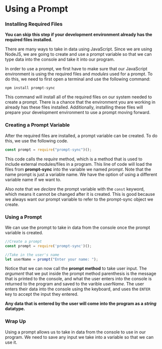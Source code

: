 # Using a Prompt

### Installing Required Files

**You can skip this step if your development environment already has the required files installed.**

There are many ways to take in data using JavaScript. Since we are using NodeJS, we are going to create and use a prompt variable so that we can type data into the console and take it into our program.

In order to use a prompt, we first have to make sure that our JavaScript environment is using the required files and *modules* used for a prompt. To do this, we need to first open a terminal and use the following command:

```npm install prompt-sync```

This command will install all of the required files on our system needed to create a prompt. There is a chance that the environment you are working in already has these files installed. Additionally, installing these files will prepare your development environment to use a prompt moving forward.

### Creating a Prompt Variable

After the required files are installed, a prompt variable can be created. To do this, we use the following code.

```javascript
const prompt = require("prompt-sync")();
```

This code calls the *require* method, which is a method that is used to include external modules/files in a program. This line of code will load the files from **prompt-sync** into the variable we named *prompt*. Note that the name prompt is just a variable name. We have the option of using a different variable name if we want to. 

Also note that we *declare* the prompt variable with the ```const``` keyword, which means it cannot be changed after it is created. This is good because we always want our prompt variable to refer to the prompt-sync object we create.

### Using a Prompt

We can use the prompt to take in data from the console once the prompt variable is created. 

```javascript
//Create a prompt
const prompt = require('prompt-sync')();

//Take in the user's name
let userName = prompt("Enter your name: ");
```

Notice that we can now call the **prompt method** to take user input. The *argument* that we put inside the prompt method parenthesis is the message that is printed to the console, and what the user enters into the console is returned to the program and saved to the varible *userName*. The user enters their data into the console using the keyboard, and uses the ```ENTER``` key to accept the input they entered. 

**Any data that is entered by the user will come into the program as a *string* datatype.**

### Wrap Up
Using a prompt allows us to take in data from the console to use in our program. We need to save any input we take into a variable so that we can use it.
